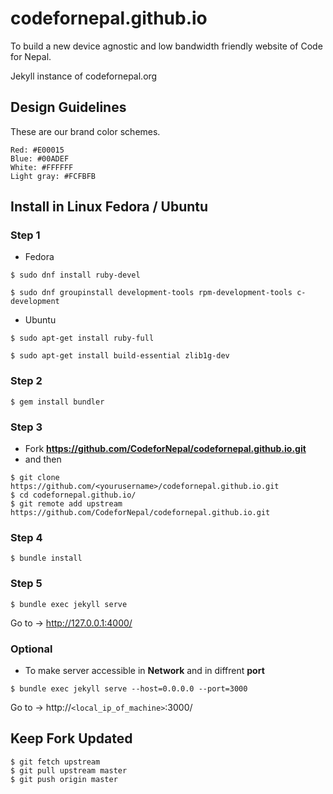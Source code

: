 # codefornepal.github.io

To build a new device agnostic and low bandwidth friendly website of Code for Nepal.

Jekyll instance of codefornepal.org

## Design Guidelines

These are our brand color schemes.
```
Red: #E00015
Blue: #00ADEF
White: #FFFFFF 
Light gray: #FCFBFB
```

## Install in Linux Fedora / Ubuntu  

### Step 1

- Fedora

```console
$ sudo dnf install ruby-devel
```

```console
$ sudo dnf groupinstall development-tools rpm-development-tools c-development
```

- Ubuntu

```console
$ sudo apt-get install ruby-full
```

```console
$ sudo apt-get install build-essential zlib1g-dev
```

### Step 2

```console
$ gem install bundler
```

### Step 3

- Fork **https://github.com/CodeforNepal/codefornepal.github.io.git**
- and then
```console
$ git clone https://github.com/<yourusername>/codefornepal.github.io.git
$ cd codefornepal.github.io/
$ git remote add upstream https://github.com/CodeforNepal/codefornepal.github.io.git 
```

### Step 4

```console
$ bundle install
```

### Step 5

```console
$ bundle exec jekyll serve
```
Go to -> http://127.0.0.1:4000/

### Optional

- To make server accessible in **Network** and in diffrent **port**

```console
$ bundle exec jekyll serve --host=0.0.0.0 --port=3000
```
Go to -> http://`<local_ip_of_machine>`:3000/

## Keep Fork Updated 

```console
$ git fetch upstream 
$ git pull upstream master
$ git push origin master 
```



